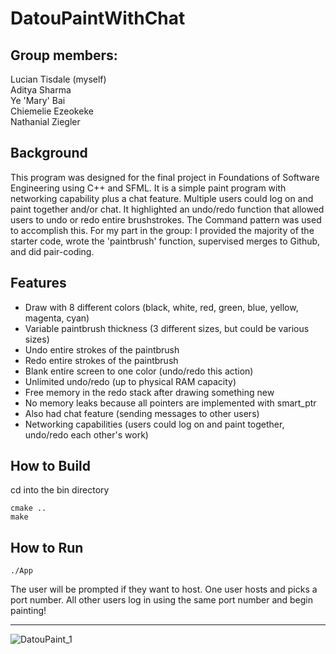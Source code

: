 # DatouPaintWithChat
## Group members:
Lucian Tisdale (myself)<br>
Aditya Sharma<br>
Ye 'Mary' Bai<br>
Chiemelie Ezeokeke<br>
Nathanial Ziegler<br>
## Background
This program was designed for the final project in Foundations of Software Engineering using C++ and SFML. It is a simple paint program with networking capability plus a chat feature. Multiple users could log on and paint together and/or chat. It highlighted an undo/redo function that allowed users to undo or redo entire brushstrokes. The Command pattern was used to accomplish this. For my part in the group: I provided the majority of the starter code, wrote the 'paintbrush' function, supervised merges to Github, and did pair-coding.<br>
## Features
* Draw with 8 different colors (black, white, red, green, blue, yellow, magenta, cyan)
* Variable paintbrush thickness (3 different sizes, but could be various sizes)
* Undo entire strokes of the paintbrush
* Redo entire strokes of the paintbrush
* Blank entire screen to one color (undo/redo this action)
* Unlimited undo/redo (up to physical RAM capacity)
* Free memory in the redo stack after drawing something new
* No memory leaks because all pointers are implemented with smart_ptr
* Also had chat feature (sending messages to other users)
* Networking capabilities (users could log on and paint together, undo/redo each other's work)
## How to Build
cd into the bin directory
```
cmake ..
make
```
## How to Run
```
./App
```
The user will be prompted if they want to host. One user hosts and picks a port number. All other users log in using the same port number and begin painting!
***
![DatouPaint_1](https://user-images.githubusercontent.com/53150782/194772337-507bf929-c683-4714-9db3-f8b905270753.PNG)
